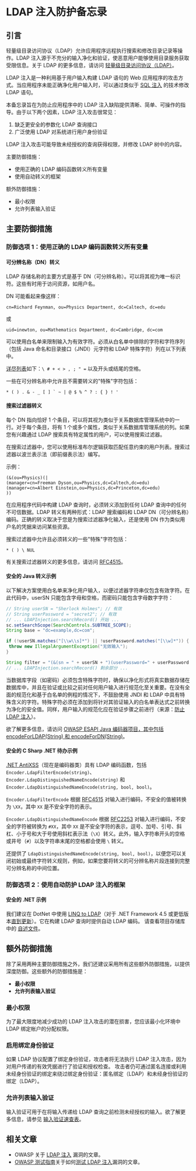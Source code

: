 # LDAP 注入防护备忘录

## 引言

轻量级目录访问协议（LDAP）允许应用程序远程执行搜索和修改目录记录等操作。LDAP 注入源于不充分的输入净化和验证，使恶意用户能够使用目录服务获取受限信息。关于 LDAP 的更多信息，请访问 [轻量级目录访问协议（LDAP）](https://www.redhat.com/en/topics/security/what-is-ldap-authentication)。

LDAP 注入是一种利用基于用户输入构建 LDAP 语句的 Web 应用程序的攻击方式。当应用程序未能正确净化用户输入时，可以通过类似于 [SQL 注入](https://owasp.org/www-community/attacks/SQL_Injection) 的技术修改 LDAP 语句。

本备忘录旨在为防止应用程序中的 LDAP 注入缺陷提供清晰、简单、可操作的指导。由于以下两个因素，LDAP 注入攻击很常见：

1. 缺乏更安全的参数化 LDAP 查询接口
2. 广泛使用 LDAP 对系统进行用户身份验证

LDAP 注入攻击可能导致未经授权的查询获得权限，并修改 LDAP 树中的内容。

主要防御措施：

- 使用正确的 LDAP 编码函数转义所有变量
- 使用自动转义的框架

额外防御措施：

- 最小权限
- 允许列表输入验证

## 主要防御措施

### 防御选项 1：使用正确的 LDAP 编码函数转义所有变量

#### 可分辨名称（DN）转义

LDAP 存储名称的主要方式是基于 DN（可分辨名称）。可以将其视为唯一标识符。这些有时用于访问资源，如用户名。

DN 可能看起来像这样：

`cn=Richard Feynman, ou=Physics Department, dc=Caltech, dc=edu`

或

`uid=inewton, ou=Mathematics Department, dc=Cambridge, dc=com`

可以使用白名单来限制输入为有效字符。必须从白名单中排除的字符和字符序列（包括 Java 命名和目录接口（JNDI）元字符和 LDAP 特殊字符）列在以下列表中。

[详尽列表](https://ldapwiki.com/wiki/Wiki.jsp?page=DN%20Escape%20Values)如下：`\ # + < > , ; " =` 以及开头或结尾的空格。

一些在可分辨名称中允许且不需要转义的"特殊"字符包括：

```text
* ( ) . & - _ [ ] ` ~ | @ $ % ^ ? : { } ! '
```

#### 搜索过滤器转义

每个 DN 指向恰好 1 个条目，可以将其视为类似于关系数据库管理系统中的一行。对于每个条目，将有 1 个或多个属性，类似于关系数据库管理系统的列。如果您有兴趣通过 LDAP 搜索具有特定属性的用户，可以使用搜索过滤器。

在搜索过滤器中，您可以使用标准布尔逻辑获取匹配任意约束的用户列表。搜索过滤器以波兰表示法（即前缀表示法）编写。

示例：

```text
(&(ou=Physics)(|
(manager=cn=Freeman Dyson,ou=Physics,dc=Caltech,dc=edu)
(manager=cn=Albert Einstein,ou=Physics,dc=Princeton,dc=edu)
))
```

在应用程序代码中构建 LDAP 查询时，必须转义添加到任何 LDAP 查询中的任何不可信数据。LDAP 转义有两种形式：LDAP 搜索编码和 LDAP DN（可分辨名称）编码。正确的转义取决于您是为搜索过滤器净化输入，还是使用 DN 作为类似用户名的凭据来访问某些资源。

搜索过滤器中允许且必须转义的一些"特殊"字符包括：

```text
* ( ) \ NUL
```

有关搜索过滤器转义的更多信息，请访问 [RFC4515](https://datatracker.ietf.org/doc/html/rfc4515#section-3)。

#### 安全的 Java 转义示例

以下解决方案使用白名单来净化用户输入，以便过滤器字符串仅包含有效字符。在此代码中，userSN 只能包含字母和空格，而密码只能包含字母数字字符：

```java
// String userSN = "Sherlock Holmes"; // 有效
// String userPassword = "secret2"; // 有效
// ... LDAPInjection.searchRecord() 开始 ...
sc.setSearchScope(SearchControls.SUBTREE_SCOPE);
String base = "dc=example,dc=com";

if (!userSN.matches("[\\w\\s]*") || !userPassword.matches("[\\w]*")) {
 throw new IllegalArgumentException("无效输入");
}

String filter = "(&(sn = " + userSN + ")(userPassword=" + userPassword + "))";
// ... LDAPInjection.searchRecord() 剩余部分 ... 
```

当数据库字段（如密码）必须包含特殊字符时，确保以净化形式将真实数据存储在数据库中，并且在验证或比较之前对任何用户输入进行规范化至关重要。在没有全面的规范化和基于白名单的例程的情况下，不鼓励使用 JNDI 和 LDAP 中具有特殊含义的字符。特殊字符必须在添加到将针对其验证输入的白名单表达式之前转换为净化的安全值。同样，用户输入的规范化应在验证步骤之前进行（来源：[防止 LDAP 注入](https://wiki.sei.cmu.edu/confluence/spaces/flyingpdf/pdfpageexport.action?pageId=88487534)）。

欲了解更多信息，请访问 [OWASP ESAPI Java 编码器项目，其中包括 encodeForLDAP(String) 和 encodeForDN(String)](https://owasp.org/www-project-java-encoder/)。

#### 安全的 C Sharp .NET 待办示例

[.NET AntiXSS](https://blogs.msdn.microsoft.com/securitytools/2010/09/30/antixss-4-0-released/)（现在是编码器类）具有 LDAP 编码函数，包括 `Encoder.LdapFilterEncode(string)`、`Encoder.LdapDistinguishedNameEncode(string)` 和 `Encoder.LdapDistinguishedNameEncode(string, bool, bool)`。

`Encoder.LdapFilterEncode` 根据 [RFC4515](https://tools.ietf.org/search/rfc4515) 对输入进行编码，不安全的值被转换为 `\XX`，其中 `XX` 是不安全字符的表示。

`Encoder.LdapDistinguishedNameEncode` 根据 [RFC2253](https://tools.ietf.org/html/rfc2253) 对输入进行编码，不安全的字符被转换为 `#XX`，其中 `XX` 是不安全字符的表示，逗号、加号、引号、斜杠、小于号和大于号使用斜杠表示法（`\X`）转义。此外，输入字符串开头的空格或井号（`#`）以及字符串末尾的空格都会使用 `\` 转义。

还提供了 `LdapDistinguishedNameEncode(string, bool, bool)`，以便您可以关闭初始或最终字符转义规则，例如，如果您要将转义的可分辨名称片段连接到完整可分辨名称的中间位置。

### 防御选项 2：使用自动防护 LDAP 注入的框架

#### 安全的 .NET 示例

我们建议在 DotNet 中使用 [LINQ to LDAP](https://www.nuget.org/packages/LinqToLdap/)（对于 .NET Framework 4.5 或更低版本[直到更新](https://github.com/madhatter22/LinqToLdap/issues/31)）。它在构建 LDAP 查询时提供自动 LDAP 编码。
请查看项目存储库中的 [自述文件](https://github.com/madhatter22/LinqToLdap/blob/master/README.md)。

## 额外防御措施

除了采用两种主要防御措施之外，我们还建议采用所有这些额外防御措施，以提供深度防御。这些额外的防御措施是：

- **最小权限**
- **允许列表输入验证**

### 最小权限

为了最大限度地减少成功的 LDAP 注入攻击的潜在损害，您应该最小化环境中 LDAP 绑定帐户的分配权限。

### 启用绑定身份验证

如果 LDAP 协议配置了绑定身份验证，攻击者将无法执行 LDAP 注入攻击，因为对用户传递的有效凭据进行了验证和授权检查。
攻击者仍可通过匿名连接或利用未经身份验证的绑定来绕过绑定身份验证：匿名绑定（LDAP）和未经身份验证的绑定（LDAP）。

### 允许列表输入验证

输入验证可用于在将输入传递给 LDAP 查询之前检测未经授权的输入。欲了解更多信息，请参见 [输入验证速查表](Input_Validation_Cheat_Sheet.md)。

## 相关文章

- OWASP 关于 [LDAP 注入](https://owasp.org/www-community/attacks/LDAP_Injection) 漏洞的文章。
- [OWASP 测试指南](https://owasp.org/www-project-web-security-testing-guide/)关于如何[测试 LDAP 注入](https://owasp.org/www-project-web-security-testing-guide/stable/4-Web_Application_Security_Testing/07-Input_Validation_Testing/06-Testing_for_LDAP_Injection.html)漏洞的文章。

